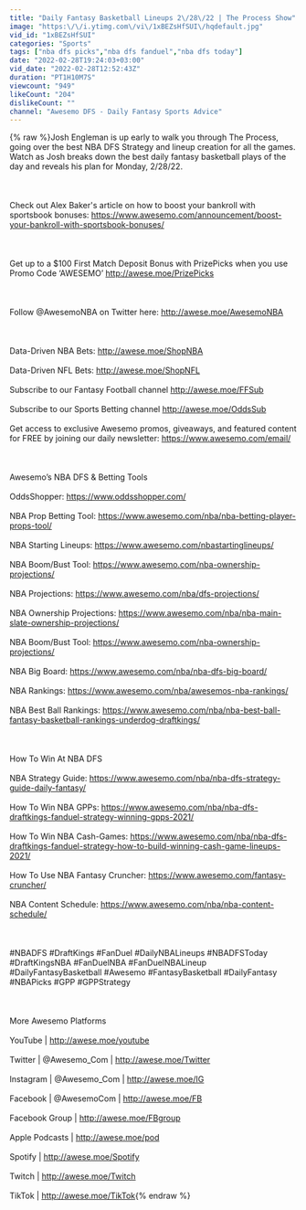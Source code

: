 ```yaml
---
title: "Daily Fantasy Basketball Lineups 2\/28\/22 | The Process Show"
image: "https:\/\/i.ytimg.com\/vi\/1xBEZsHfSUI\/hqdefault.jpg"
vid_id: "1xBEZsHfSUI"
categories: "Sports"
tags: ["nba dfs picks","nba dfs fanduel","nba dfs today"]
date: "2022-02-28T19:24:03+03:00"
vid_date: "2022-02-28T12:52:43Z"
duration: "PT1H10M7S"
viewcount: "949"
likeCount: "204"
dislikeCount: ""
channel: "Awesemo DFS - Daily Fantasy Sports Advice"
---
```

{% raw %}Josh Engleman is up early to walk you through The Process, going over the best NBA DFS Strategy and lineup creation for all the games. Watch as Josh breaks down the best daily fantasy basketball plays of the day and reveals his plan for Monday, 2/28/22.<br /><br /><br /><br />Check out Alex Baker's article on how to boost your bankroll with sportsbook bonuses: <a rel="nofollow" target="blank" href="https://www.awesemo.com/announcement/boost-your-bankroll-with-sportsbook-bonuses/">https://www.awesemo.com/announcement/boost-your-bankroll-with-sportsbook-bonuses/</a><br /><br /><br /><br />Get up to a $100 First Match Deposit Bonus with PrizePicks when you use Promo Code ‘AWESEMO’ <a rel="nofollow" target="blank" href="http://awese.moe/PrizePicks">http://awese.moe/PrizePicks</a><br /><br /><br /><br />Follow @AwesemoNBA on Twitter here: <a rel="nofollow" target="blank" href="http://awese.moe/AwesemoNBA">http://awese.moe/AwesemoNBA</a><br /><br /><br /><br /> Data-Driven NBA Bets: <a rel="nofollow" target="blank" href="http://awese.moe/ShopNBA">http://awese.moe/ShopNBA</a><br /><br /> Data-Driven NFL Bets: <a rel="nofollow" target="blank" href="http://awese.moe/ShopNFL">http://awese.moe/ShopNFL</a><br /><br /> Subscribe to our Fantasy Football channel <a rel="nofollow" target="blank" href="http://awese.moe/FFSub">http://awese.moe/FFSub</a><br /><br /> Subscribe to our Sports Betting channel <a rel="nofollow" target="blank" href="http://awese.moe/OddsSub">http://awese.moe/OddsSub</a><br /><br />  Get access to exclusive Awesemo promos, giveaways, and featured content for FREE by joining our daily newsletter: <a rel="nofollow" target="blank" href="https://www.awesemo.com/email/">https://www.awesemo.com/email/</a><br /><br /><br /><br />Awesemo’s NBA DFS &amp; Betting Tools<br /><br />OddsShopper: <a rel="nofollow" target="blank" href="https://www.oddsshopper.com/">https://www.oddsshopper.com/</a><br /><br />NBA Prop Betting Tool: <a rel="nofollow" target="blank" href="https://www.awesemo.com/nba/nba-betting-player-props-tool/">https://www.awesemo.com/nba/nba-betting-player-props-tool/</a><br /><br />NBA Starting Lineups: <a rel="nofollow" target="blank" href="https://www.awesemo.com/nbastartinglineups/">https://www.awesemo.com/nbastartinglineups/</a><br /><br />NBA Boom/Bust Tool: <a rel="nofollow" target="blank" href="https://www.awesemo.com/nba-ownership-projections/">https://www.awesemo.com/nba-ownership-projections/</a><br /><br />NBA Projections: <a rel="nofollow" target="blank" href="https://www.awesemo.com/nba/dfs-projections/">https://www.awesemo.com/nba/dfs-projections/</a><br /><br />NBA Ownership Projections: <a rel="nofollow" target="blank" href="https://www.awesemo.com/nba/nba-main-slate-ownership-projections/">https://www.awesemo.com/nba/nba-main-slate-ownership-projections/</a><br /><br />NBA Boom/Bust Tool: <a rel="nofollow" target="blank" href="https://www.awesemo.com/nba-ownership-projections/">https://www.awesemo.com/nba-ownership-projections/</a><br /><br />NBA Big Board: <a rel="nofollow" target="blank" href="https://www.awesemo.com/nba/nba-dfs-big-board/">https://www.awesemo.com/nba/nba-dfs-big-board/</a><br /><br />NBA Rankings: <a rel="nofollow" target="blank" href="https://www.awesemo.com/nba/awesemos-nba-rankings/">https://www.awesemo.com/nba/awesemos-nba-rankings/</a><br /><br />NBA Best Ball Rankings: <a rel="nofollow" target="blank" href="https://www.awesemo.com/nba/nba-best-ball-fantasy-basketball-rankings-underdog-draftkings/">https://www.awesemo.com/nba/nba-best-ball-fantasy-basketball-rankings-underdog-draftkings/</a><br /><br /><br /><br />How To Win At NBA DFS<br /><br />NBA Strategy Guide: <a rel="nofollow" target="blank" href="https://www.awesemo.com/nba/nba-dfs-strategy-guide-daily-fantasy/">https://www.awesemo.com/nba/nba-dfs-strategy-guide-daily-fantasy/</a><br /><br />How To Win NBA GPPs: <a rel="nofollow" target="blank" href="https://www.awesemo.com/nba/nba-dfs-draftkings-fanduel-strategy-winning-gpps-2021/">https://www.awesemo.com/nba/nba-dfs-draftkings-fanduel-strategy-winning-gpps-2021/</a><br /><br />How To Win NBA Cash-Games: <a rel="nofollow" target="blank" href="https://www.awesemo.com/nba/nba-dfs-draftkings-fanduel-strategy-how-to-build-winning-cash-game-lineups-2021/">https://www.awesemo.com/nba/nba-dfs-draftkings-fanduel-strategy-how-to-build-winning-cash-game-lineups-2021/</a><br /><br />How To Use NBA Fantasy Cruncher: <a rel="nofollow" target="blank" href="https://www.awesemo.com/fantasy-cruncher/">https://www.awesemo.com/fantasy-cruncher/</a><br /><br />NBA Content Schedule: <a rel="nofollow" target="blank" href="https://www.awesemo.com/nba/nba-content-schedule/">https://www.awesemo.com/nba/nba-content-schedule/</a><br /><br /><br /><br />#NBADFS #DraftKings #FanDuel #DailyNBALineups #NBADFSToday #DraftKingsNBA #FanDuelNBA #FanDuelNBALineup #DailyFantasyBasketball #Awesemo #FantasyBasketball #DailyFantasy #NBAPicks #GPP #GPPStrategy<br /><br /><br /><br />More Awesemo Platforms<br /><br />YouTube | <a rel="nofollow" target="blank" href="http://awese.moe/youtube">http://awese.moe/youtube</a><br /><br />Twitter | @Awesemo_Com | <a rel="nofollow" target="blank" href="http://awese.moe/Twitter">http://awese.moe/Twitter</a><br /><br />Instagram | @Awesemo_Com | <a rel="nofollow" target="blank" href="http://awese.moe/IG">http://awese.moe/IG</a><br /><br />Facebook | @AwesemoCom | <a rel="nofollow" target="blank" href="http://awese.moe/FB">http://awese.moe/FB</a><br /><br />Facebook Group | <a rel="nofollow" target="blank" href="http://awese.moe/FBgroup">http://awese.moe/FBgroup</a><br /><br />Apple Podcasts | <a rel="nofollow" target="blank" href="http://awese.moe/pod">http://awese.moe/pod</a><br /><br />Spotify | <a rel="nofollow" target="blank" href="http://awese.moe/Spotify">http://awese.moe/Spotify</a><br /><br />Twitch | <a rel="nofollow" target="blank" href="http://awese.moe/Twitch">http://awese.moe/Twitch</a><br /><br />TikTok | <a rel="nofollow" target="blank" href="http://awese.moe/TikTok">http://awese.moe/TikTok</a>{% endraw %}
